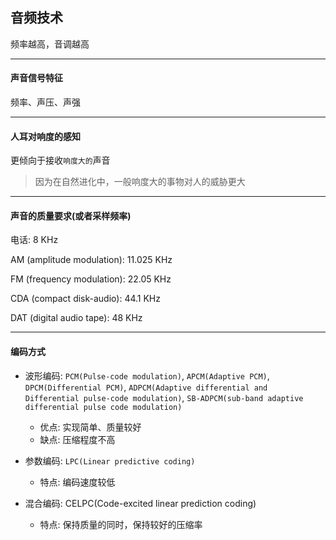 ## 音频技术

频率越高，音调越高

___

#### 声音信号特征

频率、声压、声强

___

#### 人耳对响度的感知

更倾向于接收`响度大的`声音

> 因为在自然进化中，一般响度大的事物对人的威胁更大

___

#### 声音的质量要求(或者采样频率)

电话: 8 KHz

AM (amplitude modulation): 11.025 KHz

FM (frequency modulation): 22.05 KHz

CDA (compact disk-audio): 44.1 KHz

DAT (digital audio tape): 48 KHz

___

#### 编码方式

* 波形编码: `PCM(Pulse-code modulation)`, `APCM(Adaptive PCM)`, `DPCM(Differential PCM)`, `ADPCM(Adaptive differential and Differential pulse-code modulation)`, `SB-ADPCM(sub-band adaptive differential pulse code modulation)`
    * 优点: 实现简单、质量较好
    * 缺点: 压缩程度不高    

* 参数编码: `LPC(Linear predictive coding)`
    * 特点: 编码速度较低
    
* 混合编码: CELPC(Code-excited linear prediction coding)
    * 特点: 保持质量的同时，保持较好的压缩率